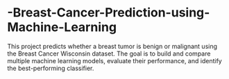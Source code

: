# -Breast-Cancer-Prediction-using-Machine-Learning
This project predicts whether a breast tumor is benign or malignant using the Breast Cancer Wisconsin dataset. The goal is to build and compare multiple machine learning models, evaluate their performance, and identify the best-performing classifier.
